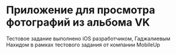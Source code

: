 # Приложение для просмотра фотографий из альбома VK

Тестовое задание выполнено iOS разработчиком, Гаджалиевым Нахидом в рамках тестового задания от компании MobileUp

